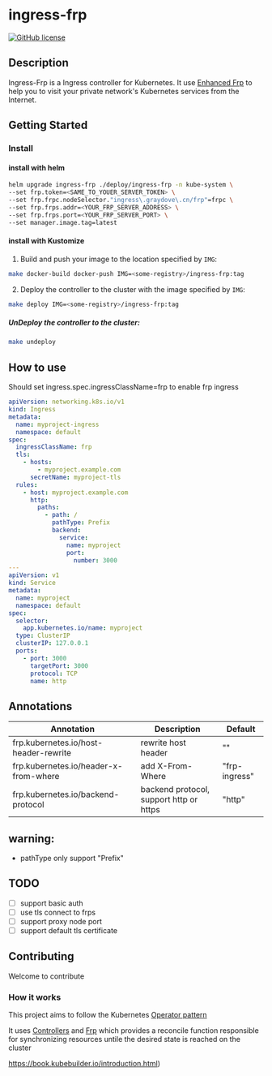 # ingress-frp

[![GitHub license](https://img.shields.io/github/license/kubernetes/ingress-nginx.svg)](https://github.com/graydovee/ingress-frp/blob/main/LICENSE)

## Description

Ingress-Frp is a Ingress controller for Kubernetes. It use [Enhanced Frp](https://github.com/graydovee/frp) to help you
to visit your private network's Kubernetes services from the Internet.

## Getting Started

### Install

#### install with helm

```sh
helm upgrade ingress-frp ./deploy/ingress-frp -n kube-system \
--set frp.token=<SAME_TO_YOUER_SERVER_TOKEN> \
--set frp.frpc.nodeSelector."ingress\.graydove\.cn/frp"=frpc \ 
--set frp.frps.addr=<YOUR_FRP_SERVER_ADDRESS> \
--set frp.frps.port=<YOUR_FRP_SERVER_PORT> \
--set manager.image.tag=latest
```

#### install with Kustomize

1. Build and push your image to the location specified by `IMG`:

```sh
make docker-build docker-push IMG=<some-registry>/ingress-frp:tag
```

2. Deploy the controller to the cluster with the image specified by `IMG`:

```sh
make deploy IMG=<some-registry>/ingress-frp:tag
```

##### UnDeploy the controller to the cluster:

```sh
make undeploy
```

## How to use

Should set ingress.spec.ingressClassName=frp to enable frp ingress

```yaml
apiVersion: networking.k8s.io/v1
kind: Ingress
metadata:
  name: myproject-ingress
  namespace: default
spec:
  ingressClassName: frp
  tls:
    - hosts:
        - myproject.example.com
      secretName: myproject-tls
  rules:
    - host: myproject.example.com
      http:
        paths:
          - path: /
            pathType: Prefix
            backend:
              service:
                name: myproject
                port:
                  number: 3000
---
apiVersion: v1
kind: Service
metadata:
  name: myproject
  namespace: default
spec:
  selector:
    app.kubernetes.io/name: myproject
  type: ClusterIP
  clusterIP: 127.0.0.1
  ports:
    - port: 3000
      targetPort: 3000
      protocol: TCP
      name: http
```

## Annotations

| Annotation                            | Description                             | Default       |
|---------------------------------------|-----------------------------------------|---------------|
| frp.kubernetes.io/host-header-rewrite | rewrite host header                     | ""            |
| frp.kubernetes.io/header-x-from-where | add X-From-Where                        | "frp-ingress" |
| frp.kubernetes.io/backend-protocol    | backend protocol, support http or https | "http"        |

## warning:
* pathType only support "Prefix"

## TODO
- [ ] support basic auth
- [ ] use tls connect to frps
- [ ] support proxy node port
- [ ] support default tls certificate

## Contributing

Welcome to contribute

### How it works

This project aims to follow the
Kubernetes [Operator pattern](https://kubernetes.io/docs/concepts/extend-kubernetes/operator/)

It uses [Controllers](https://kubernetes.io/docs/concepts/architecture/controller/)
and  [Frp](https://github.com/fatedier/frp)
which provides a reconcile function responsible for synchronizing resources untile the desired state is reached on the
cluster

https://book.kubebuilder.io/introduction.html)

